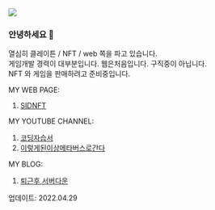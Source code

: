 <img src="https://sidnft.com/img/icons/pdak.png"/>

### 안녕하세요 👋

열심히 클레이튼 / NFT / web 쪽을 파고 있습니다.  
게임개발 경력이 대부분입니다. 웹은처음입니다. 구직중이 아닙니다.  
NFT 와 게임을 판매하려고 준비중입니다.  

MY WEB PAGE:
1. [SIDNFT](https://sidnft.com)

MY YOUTUBE CHANNEL:
1. [코딩자습서](https://www.youtube.com/channel/UCj8eNn2MxSUB1wf5y6FR1WQ)
2. [이렇게된이상메타버스로간다](https://www.youtube.com/channel/UC0cgLnazriprrSpdD4I05QQ)

MY BLOG:
1. [퇴근후 서버다운](https://serverdown.tistory.com/)




<!--
**GoToTheMetaverse/GoToTheMetaverse** is a ✨ _special_ ✨ repository because its `README.md` (this file) appears on your GitHub profile.

Here are some ideas to get you started:

- 🔭 I’m currently working on ...
- 🌱 I’m currently learning ...
- 👯 I’m looking to collaborate on ...
- 🤔 I’m looking for help with ...
- 💬 Ask me about ...
- 📫 How to reach me: ...
- 😄 Pronouns: ...
- ⚡ Fun fact: ...
-->


업데이트: 2022.04.29

